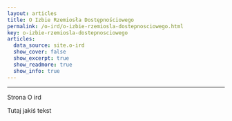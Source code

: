 ```yaml
---
layout: articles
title: O Izbie Rzemiosła Dostępnościowego
permalink: /o-ird/o-izbie-rzemiosla-dostepnosciowego.html
key: o-izbie-rzemiosla-dostepnosciowego
articles:
  data_source: site.o-ird
  show_cover: false
  show_excerpt: true
  show_readmore: true
  show_info: true
---
```

<div class="article__content" markdown="1">

---

Strona O ird

<!--more-->

Tutaj jakiś tekst


</div>